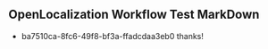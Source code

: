 ## OpenLocalization Workflow Test MarkDown
* ba7510ca-8fc6-49f8-bf3a-ffadcdaa3eb0 thanks!

<!--HONumber=Jul16_HO4-->



